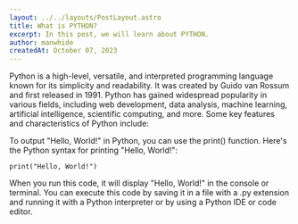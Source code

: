 ```yaml
---
layout: ../../layouts/PostLayout.astro
title: What is PYTHON?
excerpt: In this post, we will learn about PYTHON.
author: manwhide
createdAt: October 07, 2023
---
```


Python is a high-level, versatile, and interpreted programming language known for its simplicity and readability. It was created by Guido van Rossum and first released in 1991. Python has gained widespread popularity in various fields, including web development, data analysis, machine learning, artificial intelligence, scientific computing, and more. Some key features and characteristics of Python include:

To output "Hello, World!" in Python, you can use the print() function. Here's the Python syntax for printing "Hello, World!":

```
print("Hello, World!")
```

When you run this code, it will display "Hello, World!" in the console or terminal. You can execute this code by saving it in a file with a .py extension and running it with a Python interpreter or by using a Python IDE or code editor.